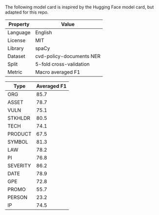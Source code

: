 The following model card is inspired by the Hugging Face model card, but adapted for this repo.

| Property      | Value |
| ----------- | ----------- |
| Language | English | 
| License | MIT | 
| Library | spaCy | 
| Dataset | cvd-policy-documents NER | 
| Split | 5-fold cross-validation | 
| Metric | Macro averaged F1 |


| Type      | Averaged F1 |
| ----------- | ----------- |
| ORG | 85.7 |
| ASSET | 78.7 |
| VULN  | 75.1 |
| STKHLDR | 80.5 |
| TECH  | 74.1 |
| PRODUCT | 67.5 |
| SYMBOL  | 81.3 |
| LAW | 78.2 |
| PI  | 76.8 |
| SEVERITY | 86.2 |
| DATE  | 78.9 |
| GPE | 72.8 |
| PROMO  | 55.7 |
| PERSON | 23.2 |
| IP  | 74.5 |

